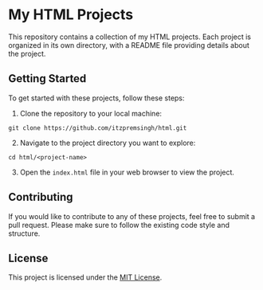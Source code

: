# My HTML Projects

This repository contains a collection of my HTML projects. Each project is organized in its own directory, with a README file providing details about the project.

## Getting Started

To get started with these projects, follow these steps:

1. Clone the repository to your local machine:

```
git clone https://github.com/itzpremsingh/html.git
```

2. Navigate to the project directory you want to explore:

```
cd html/<project-name>
```

3. Open the `index.html` file in your web browser to view the project.

## Contributing

If you would like to contribute to any of these projects, feel free to submit a pull request. Please make sure to follow the existing code style and structure.

## License

This project is licensed under the [MIT License](LICENSE).

